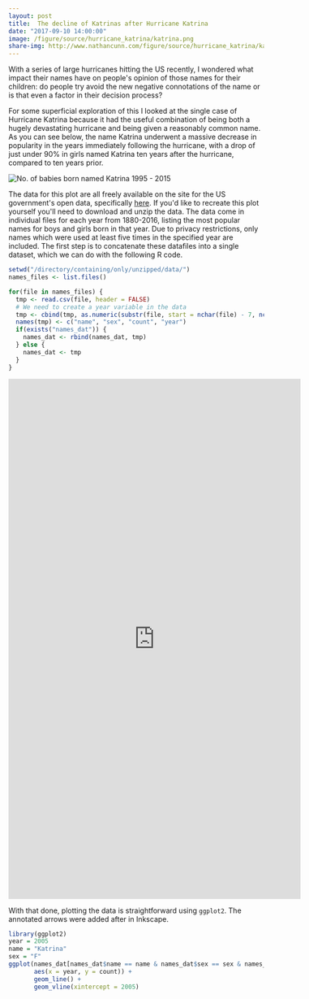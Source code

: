 ```yaml
---
layout: post
title:  The decline of Katrinas after Hurricane Katrina
date: "2017-09-10 14:00:00"
image: /figure/source/hurricane_katrina/katrina.png
share-img: http://www.nathancunn.com/figure/source/hurricane_katrina/katrina.png
---
```


With a series of large hurricanes hitting the US recently, I wondered what impact their names have on people's opinion of those names for their children: do people try avoid the new negative connotations of the name or is that even a factor in their decision process?

For some superficial exploration of this I looked at the single case of Hurricane Katrina because it had the useful combination of being both a hugely devastating hurricane and being given a reasonably common name. As you can see below, the name Katrina underwent a massive decrease in popularity in the years immediately following the hurricane, with a drop of just under 90% in girls named Katrina ten years after the hurricane, compared to ten years prior.

![No. of babies born named Katrina 1995 - 2015](https://raw.githubusercontent.com/nathancunn/nathancunn.github.io/master/figure/source/hurricane_katrina/katrina.png)

The data for this plot are all freely available on the site for the US government's open data, specifically [here](https://catalog.data.gov/dataset/baby-names-from-social-security-card-applications-national-level-data). If you'd like to recreate this plot yourself you'll need to download and unzip the data. The data come in individual files for each year from 1880-2016, listing the most popular names for boys and girls born in that year. Due to privacy restrictions, only names which were used at least five times in the specified year are included. The first step is to concatenate these datafiles into a single dataset, which we can do with the following R code.

``` r
setwd("/directory/containing/only/unzipped/data/")
names_files <- list.files()

for(file in names_files) {
  tmp <- read.csv(file, header = FALSE)
  # We need to create a year variable in the data
  tmp <- cbind(tmp, as.numeric(substr(file, start = nchar(file) - 7, nchar(file) - 3)))
  names(tmp) <- c("name", "sex", "count", "year")
  if(exists("names_dat")) {
    names_dat <- rbind(names_dat, tmp)
  } else {
    names_dat <- tmp
  }
}

```

<iframe src="https://nathcunn.shinyapps.io/simpsons_decline/" style='border: none' width=576 height=1024></iframe>

With that done, plotting the data is straightforward using `ggplot2`. The annotated arrows were added after in Inkscape.

``` r
library(ggplot2)
year = 2005
name = "Katrina"
sex = "F"
ggplot(names_dat[names_dat$name == name & names_dat$sex == sex & names_dat$year %in% seq(year - 10, year + 10), ], 
       aes(x = year, y = count)) +
       geom_line() +
       geom_vline(xintercept = 2005)
```

